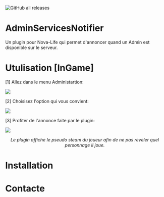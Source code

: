 ![GitHub all releases](https://img.shields.io/github/downloads/Robocnop/AdminServicesNotifier/total)

# AdminServicesNotifier
Un plugin pour Nova-Life qui permet d'annoncer quand un Admin est disponible sur le serveur. 

# Utulisation [InGame]

[1] Allez dans le menu Administartion:

<img src="https://github.com/Robocnop/AdminServicesNotifier/blob/main/Images/Capture%20d'%C3%A9cran%202024-08-14%20220604.png">

[2] Choisisez l'option qui vous convient:

<img src="https://github.com/Robocnop/AdminServicesNotifier/blob/main/Images/Capture%20d'%C3%A9cran%202024-08-14%20221209.png">

[3] Profiter de l'annonce faite par le plugin:

<img src="https://github.com/Robocnop/AdminServicesNotifier/blob/main/Images/Capture%20d'%C3%A9cran%202024-08-14%20221248.png">

<p align="center"><i>Le plugin affiche le pseudo steam du joueur afin de ne pas reveler quel personnage il joue.</i></p>

# Installation

# Contacte
